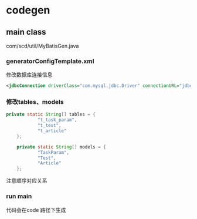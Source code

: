 # codegen

## main class

com/scd/util/MyBatisGen.java

### generatorConfigTemplate.xml

修改数据库连接信息
```xml
<jdbcConnection driverClass="com.mysql.jdbc.Driver" connectionURL="jdbc:mysql://localhost:3306/test1?useSSL=false&amp;useUnicode=true&amp;characterEncoding=utf-8&amp;serverTimezone=UTC&amp;nullCatalogMeansCurrent=true" userId="chengdu" password="chengdu">
```

### 修改tables、models

```java
private static String[] tables = {
            "t_task_param",
            "t_test",
            "t_article"
    };

    private static String[] models = {
            "TaskParam",
            "Test",
            "Article"
    };
```

注意顺序对应关系

### run main

代码会在code 路径下生成